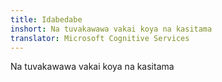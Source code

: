 ```yaml
---
title: Idabedabe
inshort: Na tuvakawawa vakai koya na kasitama
translator: Microsoft Cognitive Services
---
```


Na tuvakawawa vakai koya na kasitama


